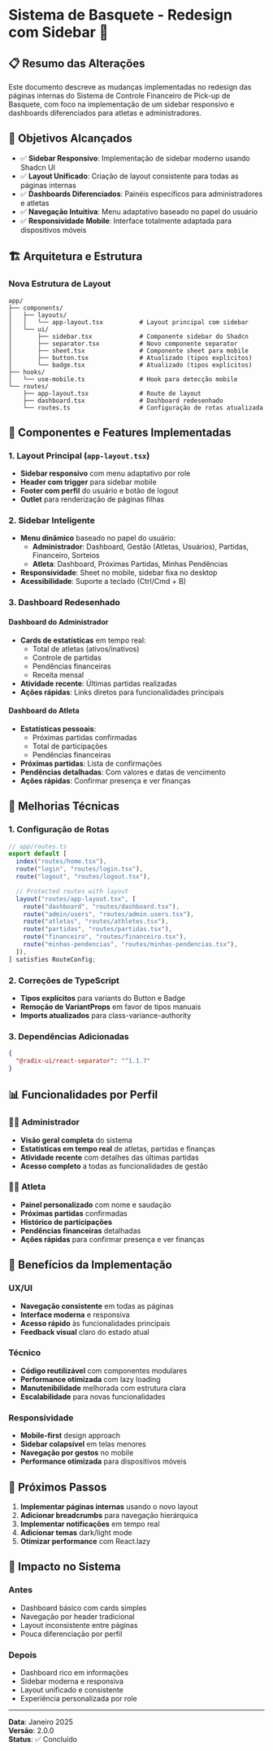 # Sistema de Basquete - Redesign com Sidebar 🏀

## 📋 Resumo das Alterações

Este documento descreve as mudanças implementadas no redesign das páginas internas do Sistema de Controle Financeiro de Pick-up de Basquete, com foco na implementação de um sidebar responsivo e dashboards diferenciados para atletas e administradores.

## 🎯 Objetivos Alcançados

- ✅ **Sidebar Responsivo**: Implementação de sidebar moderno usando Shadcn UI
- ✅ **Layout Unificado**: Criação de layout consistente para todas as páginas internas
- ✅ **Dashboards Diferenciados**: Painéis específicos para administradores e atletas
- ✅ **Navegação Intuitiva**: Menu adaptativo baseado no papel do usuário
- ✅ **Responsividade Mobile**: Interface totalmente adaptada para dispositivos móveis

## 🏗️ Arquitetura e Estrutura

### Nova Estrutura de Layout

```
app/
├── components/
│   ├── layouts/
│   │   └── app-layout.tsx          # Layout principal com sidebar
│   └── ui/
│       ├── sidebar.tsx             # Componente sidebar do Shadcn
│       ├── separator.tsx           # Novo componente separator
│       ├── sheet.tsx               # Componente sheet para mobile
│       ├── button.tsx              # Atualizado (tipos explícitos)
│       └── badge.tsx               # Atualizado (tipos explícitos)
├── hooks/
│   └── use-mobile.ts               # Hook para detecção mobile
└── routes/
    ├── app-layout.tsx              # Route de layout
    ├── dashboard.tsx               # Dashboard redesenhado
    └── routes.ts                   # Configuração de rotas atualizada
```

## 🎨 Componentes e Features Implementadas

### 1. Layout Principal (`app-layout.tsx`)

- **Sidebar responsivo** com menu adaptativo por role
- **Header com trigger** para sidebar mobile
- **Footer com perfil** do usuário e botão de logout
- **Outlet** para renderização de páginas filhas

### 2. Sidebar Inteligente

- **Menu dinâmico** baseado no papel do usuário:
  - **Administrador**: Dashboard, Gestão (Atletas, Usuários), Partidas, Financeiro, Sorteios
  - **Atleta**: Dashboard, Próximas Partidas, Minhas Pendências
- **Responsividade**: Sheet no mobile, sidebar fixa no desktop
- **Acessibilidade**: Suporte a teclado (Ctrl/Cmd + B)

### 3. Dashboard Redesenhado

#### Dashboard do Administrador

- **Cards de estatísticas** em tempo real:
  - Total de atletas (ativos/inativos)
  - Controle de partidas
  - Pendências financeiras
  - Receita mensal
- **Atividade recente**: Últimas partidas realizadas
- **Ações rápidas**: Links diretos para funcionalidades principais

#### Dashboard do Atleta

- **Estatísticas pessoais**:
  - Próximas partidas confirmadas
  - Total de participações
  - Pendências financeiras
- **Próximas partidas**: Lista de confirmações
- **Pendências detalhadas**: Com valores e datas de vencimento
- **Ações rápidas**: Confirmar presença e ver finanças

## 🔧 Melhorias Técnicas

### 1. Configuração de Rotas

```typescript
// app/routes.ts
export default [
  index("routes/home.tsx"),
  route("login", "routes/login.tsx"),
  route("logout", "routes/logout.tsx"),

  // Protected routes with layout
  layout("routes/app-layout.tsx", [
    route("dashboard", "routes/dashboard.tsx"),
    route("admin/users", "routes/admin.users.tsx"),
    route("atletas", "routes/athletes.tsx"),
    route("partidas", "routes/partidas.tsx"),
    route("financeiro", "routes/financeiro.tsx"),
    route("minhas-pendencias", "routes/minhas-pendencias.tsx"),
  ]),
] satisfies RouteConfig;
```

### 2. Correções de TypeScript

- **Tipos explícitos** para variants do Button e Badge
- **Remoção de VariantProps** em favor de tipos manuais
- **Imports atualizados** para class-variance-authority

### 3. Dependências Adicionadas

```json
{
  "@radix-ui/react-separator": "^1.1.7"
}
```

## 📊 Funcionalidades por Perfil

### 👨‍💼 Administrador

- **Visão geral completa** do sistema
- **Estatísticas em tempo real** de atletas, partidas e finanças
- **Atividade recente** com detalhes das últimas partidas
- **Acesso completo** a todas as funcionalidades de gestão

### 🏃‍♂️ Atleta

- **Painel personalizado** com nome e saudação
- **Próximas partidas** confirmadas
- **Histórico de participações**
- **Pendências financeiras** detalhadas
- **Ações rápidas** para confirmar presença e ver finanças

## 🎯 Benefícios da Implementação

### UX/UI

- **Navegação consistente** em todas as páginas
- **Interface moderna** e responsiva
- **Acesso rápido** às funcionalidades principais
- **Feedback visual** claro do estado atual

### Técnico

- **Código reutilizável** com componentes modulares
- **Performance otimizada** com lazy loading
- **Manutenibilidade** melhorada com estrutura clara
- **Escalabilidade** para novas funcionalidades

### Responsividade

- **Mobile-first** design approach
- **Sidebar colapsível** em telas menores
- **Navegação por gestos** no mobile
- **Performance otimizada** para dispositivos móveis

## 🚀 Próximos Passos

1. **Implementar páginas internas** usando o novo layout
2. **Adicionar breadcrumbs** para navegação hierárquica
3. **Implementar notificações** em tempo real
4. **Adicionar temas** dark/light mode
5. **Otimizar performance** com React.lazy

## 🔄 Impacto no Sistema

### Antes

- Dashboard básico com cards simples
- Navegação por header tradicional
- Layout inconsistente entre páginas
- Pouca diferenciação por perfil

### Depois

- Dashboard rico em informações
- Sidebar moderna e responsiva
- Layout unificado e consistente
- Experiência personalizada por role

---

**Data**: Janeiro 2025  
**Versão**: 2.0.0  
**Status**: ✅ Concluído
